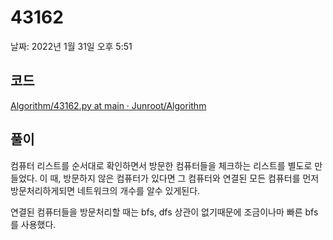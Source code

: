 # 43162

날짜: 2022년 1월 31일 오후 5:51

## 코드

[Algorithm/43162.py at main · Junroot/Algorithm](https://github.com/Junroot/Algorithm/blob/main/programmers/43162.py)

## 풀이

컴퓨터 리스트를 순서대로 확인하면서 방문한 컴퓨터들을 체크하는 리스트를 별도로 만들었다. 이 때, 방문하지 않은 컴퓨터가 있다면 그 컴퓨터와 연결된 모든 컴퓨터를 먼저 방문처리하게되면 네트워크의 개수를 알수 있게된다.

연결된 컴퓨터들을 방문처리할 때는 bfs, dfs 상관이 없기때문에 조금이나마 빠른 bfs를 사용했다.